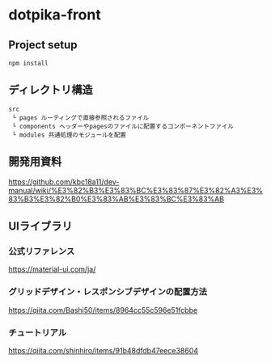 # dotpika-front
## Project setup
```
npm install
```
## ディレクトリ構造
```
src
 └ pages ルーティングで直接参照されるファイル
 └ components ヘッダーやpagesのファイルに配置するコンポーネントファイル
 └ modules 共通処理のモジュールを配置
```

## 開発用資料
https://github.com/kbc18a11/dev-manual/wiki/%E3%82%B3%E3%83%BC%E3%83%87%E3%82%A3%E3%83%B3%E3%82%B0%E3%83%AB%E3%83%BC%E3%83%AB
## UIライブラリ
### 公式リファレンス
https://material-ui.com/ja/
### グリッドデザイン・レスポンシブデザインの配置方法
https://qiita.com/Bashi50/items/8964cc55c596e51fcbbe
### チュートリアル
https://qiita.com/shinhiro/items/91b48dfdb47eece38604
